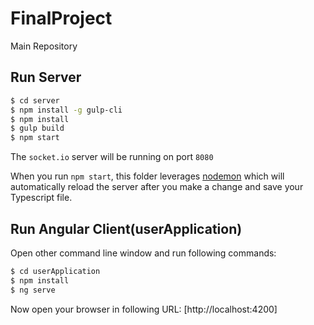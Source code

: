 # FinalProject
Main Repository

## Run Server


```bash
$ cd server
$ npm install -g gulp-cli
$ npm install
$ gulp build
$ npm start
```

The `socket.io` server will be running on port `8080`

When you run `npm start`, this folder leverages [nodemon](https://nodemon.io/) which will automatically reload the server after you make a change and save your Typescript file. 

## Run Angular Client(userApplication)

Open other command line window and run following commands:

```bash
$ cd userApplication
$ npm install
$ ng serve
```

Now open your browser in following URL: [http://localhost:4200]
